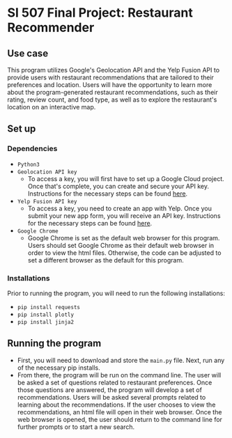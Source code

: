 # SI 507 Final Project: Restaurant Recommender

## Use case
This program utilizes Google's Geolocation API and the Yelp Fusion API to provide users with restaurant recommendations that are tailored to their preferences and location. Users will have the opportunity to learn more about the program-generated restaurant recommendations, such as their rating, review count, and food type, as well as to explore the restaurant's location on an interactive map. 

## Set up
### Dependencies
- `Python3`
- `Geolocation API key`
  - To access a key, you will first have to set up a Google Cloud project. Once that's complete, you can create and secure your API key. Instructions for the necessary steps can be found [here](https://developers.google.com/maps/documentation/elevation/cloud-setup).
- `Yelp Fusion API key`
  - To access a key, you need to create an app with Yelp. Once you submit your new app form, you will receive an API key. Instructions for the necessary steps can be found [here](https://docs.developer.yelp.com/docs/fusion-authentication).
- `Google Chrome`
  - Google Chrome is set as the default web browser for this program. Users should set Google Chrome as their default web browser in order to view the html files. Otherwise, the code can be adjusted to set a different browser as the default for this program. 

### Installations
Prior to running the program, you will need to run the following installations:
- `pip install requests`
- `pip install plotly`
- `pip install jinja2`

## Running the program
- First, you will need to download and store the `main.py` file. Next, run any of the necessary pip installs. 
- From there, the program will be run on the command line. The user will be asked a set of questions related to restaurant preferences. Once those questions are answered, the program will develop a set of recommendations. Users will be asked several prompts related to learning about the recommendations. If the user chooses to view the recommendations, an html file will open in their web browser. Once the web browser is opened, the user should return to the command line for further prompts or to start a new search. 

